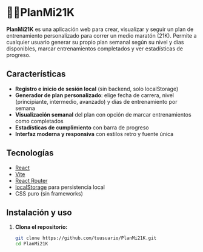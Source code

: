 # 🏃‍♂️PlanMi21K

**PlanMi21K** es una aplicación web para crear, visualizar y seguir un plan de entrenamiento personalizado para correr un medio maratón (21K). Permite a cualquier usuario generar su propio plan semanal según su nivel y días disponibles, marcar entrenamientos completados y ver estadísticas de progreso.

## Características

- **Registro e inicio de sesión local** (sin backend, solo localStorage)
- **Generador de plan personalizado**: elige fecha de carrera, nivel (principiante, intermedio, avanzado) y días de entrenamiento por semana
- **Visualización semanal** del plan con opción de marcar entrenamientos como completados
- **Estadísticas de cumplimiento** con barra de progreso
- **Interfaz moderna y responsiva** con estilos retro y fuente única

## Tecnologías

- [React](https://react.dev/)
- [Vite](https://vitejs.dev/)
- [React Router](https://reactrouter.com/)
- [localStorage](https://developer.mozilla.org/es/docs/Web/API/Window/localStorage) para persistencia local
- CSS puro (sin frameworks)

## Instalación y uso

1. **Clona el repositorio:**
   ```sh
   git clone https://github.com/tuusuario/PlanMi21K.git
   cd PlanMi21K